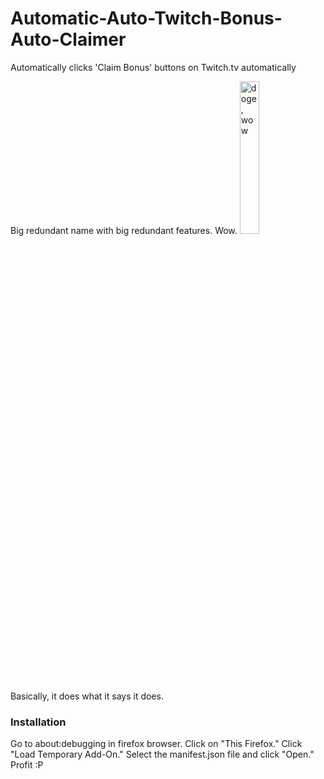 # Automatic-Auto-Twitch-Bonus-Auto-Claimer
Automatically clicks 'Claim Bonus' buttons on Twitch.tv automatically

Big redundant name with big redundant features. Wow.
<img src="http://i2.kym-cdn.com/photos/images/original/000/645/027/315.jpg" alt="doge, wow" height="25%" width="25%"><br>
Basically, it does what it says it does.

<h3>Installation</h3>
Go to about:debugging in firefox browser.
Click on "This Firefox."
Click "Load Temporary Add-On."
Select the manifest.json file and click "Open."
Profit :P
 
